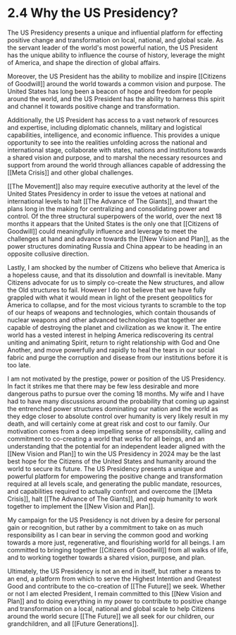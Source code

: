 # 2.4 Why the US Presidency?

The US Presidency presents a unique and influential platform for effecting positive change and transformation on local, national, and global scale. As the servant leader of the world's most powerful nation, the US President has the unique ability to influence the course of history, leverage the might of America, and shape the direction of global affairs.

Moreover, the US President has the ability to mobilize and inspire [[Citizens of Goodwill]] around the world towards a common vision and purpose. The United States has long been a beacon of hope and freedom for people around the world, and the US President has the ability to harness this spirit and channel it towards positive change and transformation.

Additionally, the US President has access to a vast network of resources and expertise, including diplomatic channels, military and logistical capabilities, intelligence, and economic influence. This provides a unique opportunity to see into the realities unfolding across the national and international stage, collaborate with states, nations and institutions towards a shared vision and purpose, and to marshal the necessary resources and support from around the world through alliances capable of addressing the [[Meta Crisis]] and other global challenges.

[[The Movement]] also may require executive authority at the level of the United States Presidency in order to issue the vetoes at national and international levels to halt [[The Advance of The Giants]], and thwart the plans long in the making for centralizing and consolidating power and control. Of the three structural superpowers of the world, over the next 18 months it appears that the United States is the only one that [[Citizens of Goodwill]] could meaningfully influence and leverage to meet the challenges at hand and advance towards the [[New Vision and Plan]], as the power structures dominating Russia and China appear to be heading in an opposite collusive direction. 

Lastly, I am shocked by the number of Citizens who believe that America is a hopeless cause, and that its dissolution and downfall is inevitable. Many Citizens advocate for us to simply co-create the New structures, and allow the Old structures to fail. However I do not believe that we have fully grappled with what it would mean in light of the present geopolitics for America to collapse, and for the most vicious tyrants to scramble to the top of our heaps of weapons and technologies, which contain thousands of nuclear weapons and other advanced technologies that together are capable of destroying the planet and civilization as we know it. The entire world has a vested interest in helping America rediscovering its central uniting and animating Spirit, return to right relationship with God and One Another, and move powerfully and rapidly to heal the tears in our social fabric and purge the corruption and disease from our institutions before it is too late. 

I am not motivated by the prestige, power or position of the US Presidency. In fact it strikes me that there may be few less desirable and more dangerous paths to pursue over the coming 18 months. My wife and I have had to have many discussions around the probability that coming up against the entrenched power structures dominating our nation and the world as they edge closer to absolute control over humanity is very likely result in my death, and will certainly come at great risk and cost to our family. Our motivation comes from a deep impelling sense of responsibility, calling and commitment to co-creating a world that works for all beings, and an understanding that the potential for an independent leader aligned with the [[New Vision and Plan]] to win the US Presidency in 2024 may be the last best hope for the Citizens of the United States and humanity around the world to secure its future. The US Presidency presents a unique and powerful platform for empowering the positive change and transformation required at all levels scale, and generating the public mandate, resources, and capabilities required to actually confront and overcome the [[Meta Crisis]], halt [[The Advance of The Giants]], and equip humanity to work together to implement the [[New Vision and Plan]]. 

My campaign for the US Presidency is not driven by a desire for personal gain or recognition, but rather by a commitment to take on as much responsibility as I can bear in serving the common good and working towards a more just, regenerative, and flourishing world for all beings. I am committed to bringing together [[Citizens of Goodwill]] from all walks of life, and to working together towards a shared vision, purpose, and plan.

Ultimately, the US Presidency is not an end in itself, but rather a means to an end, a platform from which to serve the Highest Intention and Greatest Good and contribute to the co-creation of [[The Future]] we seek. Whether or not I am elected President, I remain committed to this [[New Vision and Plan]] and to doing everything in my power to contribute to positive change and transformation on a local, national and global scale to help Citizens around the world secure [[The Future]] we all seek for our children, our grandchildren, and all [[Future Generations]]. 